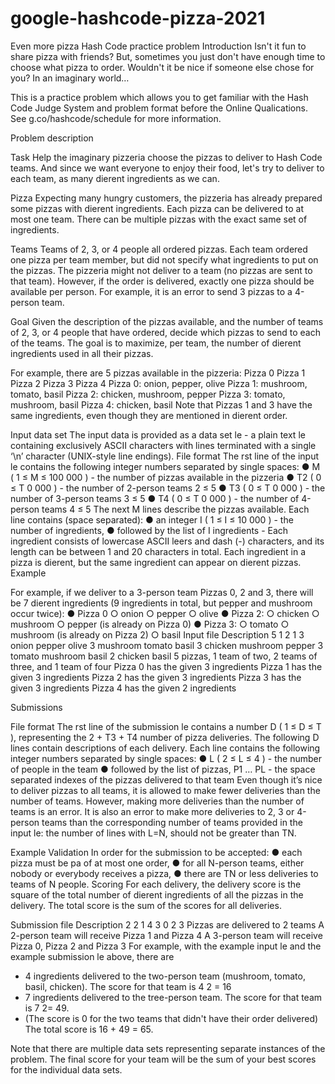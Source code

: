 # google-hashcode-pizza-2021

Even more pizza
Hash Code practice problem
Introduction
Isn't it fun to share pizza with friends? But, sometimes you just don't have enough time to choose
what pizza to order. Wouldn't it be nice if someone else chose for you?
In an imaginary world…

This is a practice problem which allows you to get familiar with the Hash Code Judge System
and problem format before the Online Qualications. See g.co/hashcode/schedule for more
information.

Problem description

Task
Help the imaginary pizzeria choose the pizzas to deliver to Hash Code teams. And since we want
everyone to enjoy their food, let's try to deliver to each team, as many dierent ingredients as we
can.

Pizza
Expecting many hungry customers, the pizzeria has already prepared some pizzas with dierent
ingredients. Each pizza can be delivered to at most one team. There can be multiple pizzas with
the exact same set of ingredients.

Teams
Teams of 2, 3, or 4 people all ordered pizzas. Each team ordered one pizza per team member, but
did not specify what ingredients to put on the pizzas. The pizzeria might not deliver to a team (no
pizzas are sent to that team). However, if the order is delivered, exactly one pizza should be
available per person. For example, it is an error to send 3 pizzas to a 4-person team.

Goal
Given the description of the pizzas available, and the number of teams of 2, 3, or 4 people that
have ordered, decide which pizzas to send to each of the teams. The goal is to maximize, per
team, the number of dierent ingredients used in all their pizzas.

For example, there are 5 pizzas available in the pizzeria:
Pizza 0 Pizza 1 Pizza 2 Pizza 3 Pizza 4
Pizza 0: onion, pepper, olive
Pizza 1: mushroom, tomato, basil
Pizza 2: chicken, mushroom, pepper
Pizza 3: tomato, mushroom, basil
Pizza 4: chicken, basil
Note that Pizzas 1 and 3 have the same ingredients, even though they are mentioned in
dierent order.

Input data set
The input data is provided as a data set le - a plain text le containing exclusively ASCII
characters with lines terminated with a single ‘\n’ character (UNIX-style line endings).
File format
The rst line of the input le contains the following integer numbers separated by single spaces:
● M ( 1 ≤ M ≤ 100 000 ) - the number of pizzas available in the pizzeria
● T2
( 0 ≤ T 0 000 ) - the number of 2-person teams 2 ≤ 5
● T3 ( 0 ≤ T 0 000 ) - the number of 3-person teams 3 ≤ 5
● T4
( 0 ≤ T 0 000 ) - the number of 4-person teams 4 ≤ 5
The next M lines describe the pizzas available. Each line contains (space separated):
● an integer I ( 1 ≤ I ≤ 10 000 ) - the number of ingredients,
● followed by the list of I ingredients - Each ingredient consists of lowercase ASCII leers
and dash (-) characters, and its length can be between 1 and 20 characters in total. Each
ingredient in a pizza is dierent, but the same ingredient can appear on dierent pizzas.
Example

For example, if we deliver to a 3-person team Pizzas 0, 2 and 3, there will be 7 dierent
ingredients (9 ingredients in total, but pepper and mushroom occur twice):
● Pizza 0
○ onion
○ pepper
○ olive
● Pizza 2:
○ chicken
○ mushroom
○ pepper (is already on Pizza 0)
● Pizza 3:
○ tomato
○ mushroom (is already on Pizza 2)
○ basil
Input file Description
5 1 2 1
3 onion pepper olive
3 mushroom tomato basil
3 chicken mushroom pepper
3 tomato mushroom basil
2 chicken basil
5 pizzas, 1 team of two, 2 teams of three, and 1 team of four
Pizza 0 has the given 3 ingredients
Pizza 1 has the given 3 ingredients
Pizza 2 has the given 3 ingredients
Pizza 3 has the given 3 ingredients
Pizza 4 has the given 2 ingredients

Submissions

File format
The rst line of the submission le contains a number D ( 1 ≤ D ≤ T ), representing the 2 + T3 + T4
number of pizza deliveries.
The following D lines contain descriptions of each delivery. Each line contains the following
integer numbers separated by single spaces:
● L ( 2 ≤ L ≤ 4 ) - the number of people in the team
● followed by the list of pizzas, P1 … PL - the space separated indexes of the pizzas delivered
to that team
Even though it’s nice to deliver pizzas to all teams, it is allowed to make fewer deliveries than the
number of teams. However, making more deliveries than the number of teams is an error. It is
also an error to make more deliveries to 2, 3 or 4-person teams than the corresponding number
of teams provided in the input le: the number of lines with L=N, should not be greater than TN.

Example
Validation
In order for the submission to be accepted:
● each pizza must be pa of at most one order,
● for all N-person teams, either nobody or everybody receives a pizza,
● there are TN or less deliveries to teams of N people.
Scoring
For each delivery, the delivery score is the square of the total number of dierent ingredients of
all the pizzas in the delivery. The total score is the sum of the scores for all deliveries.

Submission file Description
2
2 1 4
3 0 2 3
Pizzas are delivered to 2 teams
A 2-person team will receive Pizza 1 and Pizza 4
A 3-person team will receive Pizza 0, Pizza 2 and Pizza 3
For example, with the example input le and the example submission le above, there are
- 4 ingredients delivered to the two-person team (mushroom, tomato, basil, chicken). The
score for that team is 4
2 = 16
- 7 ingredients delivered to the tree-person team. The score for that team is 7
2= 49.
- (The score is 0 for the two teams that didn't have their order delivered)
The total score is 16 + 49 = 65.

Note that there are multiple data sets representing separate instances of the problem. The
final score for your team will be the sum of your best scores for the individual data sets.

